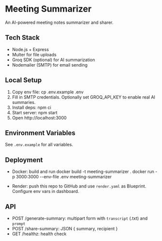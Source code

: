 # Meeting Summarizer

An AI-powered meeting notes summarizer and sharer.

## Tech Stack
- Node.js + Express
- Multer for file uploads
- Groq SDK (optional) for AI summarization
- Nodemailer (SMTP) for email sending

## Local Setup
1. Copy env file:
   cp .env.example .env
2. Fill in SMTP credentials. Optionally set GROQ_API_KEY to enable real AI summaries.
3. Install deps:
   npm ci
4. Start server:
   npm start
5. Open http://localhost:3000

## Environment Variables
See `.env.example` for all variables.

## Deployment
- Docker: build and run
  docker build -t meeting-summarizer .
  docker run -p 3000:3000 --env-file .env meeting-summarizer

- Render: push this repo to GitHub and use `render.yaml` as Blueprint. Configure env vars in dashboard.

## API
- POST /generate-summary: multipart form with `transcript` (.txt) and `prompt`
- POST /share-summary: JSON { summary, recipient }
- GET /healthz: health check